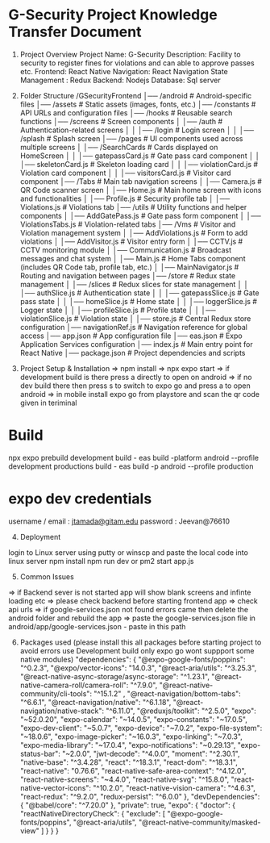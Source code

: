 # G-Security Project Knowledge Transfer Document

1. Project Overview
   Project Name: G-Security
   Description: Facility to security to register fines for violations and can able to approve passes etc.
   Frontend: React Native
   Navigation: React Navigation
   State Management : Redux
   Backend: Nodejs
   Database: Sql server

2. Folder Structure
   /GSecurityFrontend
   │── /android # Android-specific files
   │── /assets # Static assets (images, fonts, etc.)
   │── /constants # API URLs and configuration files
   │── /hooks # Reusable search functions
   │── /screens # Screen components
   │ │── /auth # Authentication-related screens
   │ │ │── /login # Login screen
   │ │ │── /splash # Splash screen
   │── /pages # UI components used across multiple screens
   │ │── /SearchCards # Cards displayed on HomeScreen
   │ │ │── gatepassCard.js # Gate pass card component
   │ │ │── skeletonCard.js # Skeleton loading card
   │ │ │── violationCard.js # Violation card component
   │ │ │── visitorsCard.js # Visitor card component
   │── /Tabs # Main tab navigation screens
   │ │── Camera.js # QR Code scanner screen
   │ │── Home.js # Main home screen with icons and functionalities
   │ │── Profile.js # Security profile tab
   │ │── Violations.js # Violations tab
   │── /utils # Utility functions and helper components
   │ │── AddGatePass.js # Gate pass form component
   │ │── ViolationsTabs.js # Violation-related tabs
   │── /Vms # Visitor and Violation management system
   │ │── AddViolations.js # Form to add violations
   │ │── AddVisitor.js # Visitor entry form
   │ │── CCTV.js # CCTV monitoring module
   │ │── Communication.js # Broadcast messages and chat system
   │ │── Main.js # Home Tabs component (includes QR Code tab, profile tab, etc.)
   │ │── MainNavigator.js # Routing and navigation between pages
   │── /store # Redux state management
   │ │── /slices # Redux slices for state management
   │ │ │── authSlice.js # Authentication state
   │ │ │── gatepassSlice.js # Gate pass state
   │ │ │── homeSlice.js # Home state
   │ │ │── loggerSlice.js # Logger state
   │ │ │── profileSlice.js # Profile state
   │ │ │── violationSlice.js # Violation state
   │ │── store.js # Central Redux store configuration
   │── navigationRef.js # Navigation reference for global access
   │── app.json # App configuration file
   │── eas.json # Expo Application Services configuration
   │── index.js # Main entry point for React Native
   │── package.json # Project dependencies and scripts

3. Project Setup & Installation
   => npm install
   => npx expo start
   => if development build is there press a directly to open on android
   => if no dev build there then press s to switch to expo go and press a to open android
   => in mobile install expo go from playstore and scan the qr code given in teriminal

# Build

npx expo prebuild
development build - eas build -platform android --profile development
productions build - eas build -p android --profile production

# expo dev credentials

username / email : jtamada@gitam.edu
password : Jeevan@76610

4. Deployment

login to Linux server using putty or winscp and paste the local code into linux server
npm install
npm run dev or pm2 start app.js

5. Common Issues

=> if Backend sever is not started app will show blank screens and infinte loading etc
=> please check backend before starting frontend app
=> check api urls
=> if google-services.json not found errors came then delete the android folder and rebuild the app
=> paste the google-services.json file in android/app/google-services.json - paste in this path

6. Packages used (please install this all packages before starting project to avoid errors use Development build only expo go wont suppport some native modules)
   "dependencies": {
   "@expo-google-fonts/poppins": "^0.2.3",
   "@expo/vector-icons": "14.0.3",
   "@react-aria/utils": "^3.25.3",
   "@react-native-async-storage/async-storage": "^1.23.1",
   "@react-native-camera-roll/camera-roll": "^7.9.0",
   "@react-native-community/cli-tools": "^15.1.2" ,
   "@react-navigation/bottom-tabs": "^6.6.1",
   "@react-navigation/native": "^6.1.18",
   "@react-navigation/native-stack": "^6.11.0",
   "@reduxjs/toolkit": "^2.5.0",
   "expo": "~52.0.20",
   "expo-calendar": "~14.0.5",
   "expo-constants": "~17.0.5",
   "expo-dev-client": "~5.0.7",
   "expo-device": "~7.0.2",
   "expo-file-system": "~18.0.6",
   "expo-image-picker": "~16.0.3",
   "expo-linking": "~7.0.3",
   "expo-media-library": "~17.0.4",
   "expo-notifications": "~0.29.13",
   "expo-status-bar": "~2.0.0",
   "jwt-decode": "^4.0.0",
   "moment": "^2.30.1",
   "native-base": "^3.4.28",
   "react": "^18.3.1",
   "react-dom": "^18.3.1",
   "react-native": "0.76.6",
   "react-native-safe-area-context": "^4.12.0",
   "react-native-screens": "~4.4.0",
   "react-native-svg": "^15.8.0",
   "react-native-vector-icons": "^10.2.0",
   "react-native-vision-camera": "^4.6.3",
   "react-redux": "^9.2.0",
   "redux-persist": "^6.0.0"
   },
   "devDependencies": {
   "@babel/core": "^7.20.0"
   },
   "private": true,
   "expo": {
   "doctor": {
   "reactNativeDirectoryCheck": {
   "exclude": [
   "@expo-google-fonts/poppins",
   "@react-aria/utils",
   "@react-native-community/masked-view"
   ]
   }
   }
   }
